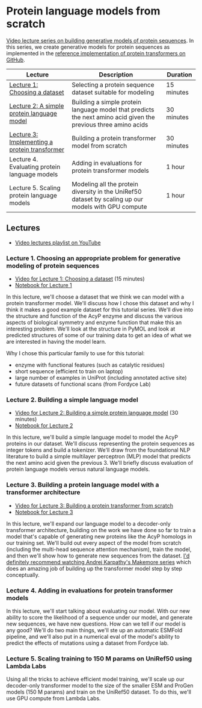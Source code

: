 # Protein language models from scratch 

[Video lecture series on building generative models of protein sequences](https://www.youtube.com/playlist?list=PLto3jFYD7cGhYbTKMSeZwr9ru8nRFOIv9). In this series, we create generative models for protein sequences as implemented in the [reference implementation of protein transformers on GitHub](https://github.com/dacarlin/protein-transformers). 


| Lecture     |  Description                                                         | Duration | 
|--------------|------------------------------------------------------------------|--------------
| [Lecture 1: Choosing a dataset](https://www.youtube.com/watch?v=c2kFHtuEt8s) | Selecting a protein sequence dataset suitable for modeling | 15 minutes |
| [Lecture 2: A simple protein language model](https://youtu.be/8rePVA8rpoY) | Building a simple protein language model that predicts the next amino acid given the previous three amino acids | 30 minutes | 
| [Lecture 3: Implementing a protein transformer](https://www.youtube.com/watch?v=s75eFLYe3cc) | Building a protein transformer model from scratch | 30 minutes   | 
| Lecture 4. Evaluating protein language models | Adding in evaluations for protein transformer models | 1 hour |  
| Lecture 5. Scaling protein language models | Modeling all the protein diversity in the UniRef50 dataset by scaling up our models with GPU compute | 1 hour | 

## Lectures

- [Video lectures playlist on YouTube](https://www.youtube.com/playlist?list=PLto3jFYD7cGhYbTKMSeZwr9ru8nRFOIv9)

### Lecture 1. Choosing an appropriate problem for generative modeling of protein sequences  

- [Video for Lecture 1: Choosing a dataset](https://www.youtube.com/watch?v=c2kFHtuEt8s) (15 minutes) 
- [Notebook for Lecture 1](lecture_1.ipynb)

In this lecture, we'll choose a dataset that we think we can model with a protein transformer model. We'll discuss how I chose this dataset and why I think it makes a good example dataset for this tutorial series. We'll dive into the structure and function of the AcyP enzyme and discuss the various aspects of biological symmetry and enzyme function that make this an interesting problem. We'll look at the structure in PyMOL and look at predicted structures of some of our training data to get an idea of what we are interested in having the model learn. 

Why I chose this particular family to use for this tutorial: 

- enzyme with functional features (such as catalytic residues) 
- short sequence (efficient to train on laptop) 
- large number of examples in UniProt (including annotated active site)
- future datasets of functional scans (from Fordyce Lab)


### Lecture 2. Building a simple language model

- [Video for Lecture 2: Building a simple protein language model](https://youtu.be/8rePVA8rpoY) (30 minutes) 
- [Notebook for Lecture 2](lecture_2.ipynb)

In this lecture, we'll build a simple language model to model the AcyP proteins in our dataset. We'll discuss representing the protein sequences as integer tokens and build a tokenizer. We'll draw from the foundational NLP literature to build a simple multilayer perceptron (MLP) model that predicts the next amino acid given the previous 3. We'll briefly discuss evaluation of protein language models versus natural language models.  


### Lecture 3. Building a protein language model with a transformer architecture 

- [Video for Lecture 3: Building a protein transformer from scratch](https://www.youtube.com/watch?v=s75eFLYe3cc)
- [Notebook for Lecture 3](lecture_3.ipynb)

In this lecture, we'll expand our language model to a decoder-only transformer architecture, building on the work we have done so far to train a model that's capable of generating new proteins like the AcyP homologs in our training set. We'll build out every aspect of the model from scratch (including the multi-head sequence attention mechanism), train the model, and then we'll show how to generate new sequences from the dataset. [I'd definitely recommend watching Andrej Karpathy's Makemore series](https://www.youtube.com/watch?v=VMj-3S1tku0&list=PLAqhIrjkxbuWI23v9cThsA9GvCAUhRvKZ) which does an amazing job of building up the transformer model step by step conceptually. 


### Lecture 4. Adding in evaluations for protein transformer models  

In this lecture, we'll start talking about evaluating our model. With our new ability to score the likelihood of a sequence under our model, and generate new sequences, we have new questions. How can we tell if our model is any good? We'll do two main things, we'll ste up an automatic ESMFold pipeline, and we'll also put in a numerical eval of the model's ability to predict the effects of mutations using a dataset from Fordyce lab. 


### Lecture 5. Scaling training to 150 M params on UniRef50 using Lambda Labs 

Using all the tricks to achieve efficient model training, we'll scale up our decoder-only transformer model to the size of the smaller ESM and ProGen models (150 M params) and train on the UniRef50 dataset. To do this, we'll use GPU compute from Lambda Labs. 




